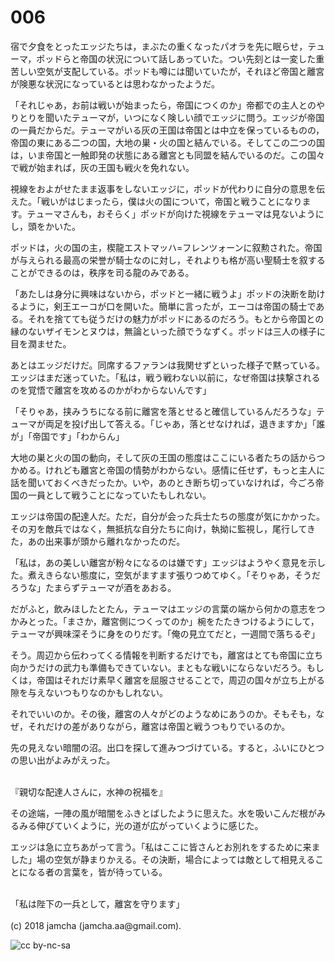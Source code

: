 # 006

宿で夕食をとったエッジたちは，まぶたの重くなったパオラを先に眠らせ，テューマ，ポッドらと帝国の状況について話しあっていた。つい先刻とは一変した重苦しい空気が支配している。ポッドも噂には聞いていたが，それほど帝国と離宮が険悪な状況になっているとは思わなかったようだ。  

「それじゃあ，お前は戦いが始まったら，帝国につくのか」帝都での主人とのやりとりを聞いたテューマが，いつになく険しい顔でエッジに問う。エッジが帝国の一員だからだ。テューマがいる灰の王国は帝国とは中立を保っているものの，帝国の東にある二つの国，大地の巣・火の国と結んでいる。そしてこの二つの国は，いま帝国と一触即発の状態にある離宮とも同盟を結んでいるのだ。この国々で戦が始まれば，灰の王国も戦火を免れない。  

視線をおよがせたまま返事をしないエッジに，ポッドが代わりに自分の意思を伝えた。「戦いがはじまったら，僕は火の国について，帝国と戦うことになります。テューマさんも，おそらく」ポッドが向けた視線をテューマは見ないようにし，頭をかいた。  

ポッドは，火の国の主，楔龍エストマッハ=フレンツォーンに叙勲された。帝国が与えられる最高の栄誉が騎士なのに対し，それよりも格が高い聖騎士を叙することができるのは，秩序を司る龍のみである。  

「あたしは身分に興味はないから，ポッドと一緒に戦うよ」ポッドの決断を助けるように，剣王エーコが口を開いた。簡単に言ったが，エーコは帝国の騎士である。それを捨てても従うだけの魅力がポッドにあるのだろう。もとから帝国との縁のないザイモンとヌウは，無論といった顔でうなずく。ポッドは三人の様子に目を潤ませた。  

あとはエッジだけだ。同席するファランは我関せずといった様子で黙っている。エッジはまだ迷っていた。「私は，戦う戦わない以前に，なぜ帝国は挟撃されるのを覚悟で離宮を攻めるのかがわからないんです」  

「そりゃあ，挟みうちになる前に離宮を落とせると確信しているんだろうな」テューマが両足を投げ出して答える。「じゃあ，落とせなければ，退きますか」「誰が」「帝国です」「わからん」  

大地の巣と火の国の動向，そして灰の王国の態度はここにいる者たちの話からつかめる。けれども離宮と帝国の情勢がわからない。感情に任せず，もっと主人に話を聞いておくべきだったか。いや，あのとき断ち切っていなければ，今ごろ帝国の一員として戦うことになっていたもしれない。  

エッジは帝国の配達人だ。ただ，自分が会った兵士たちの態度が気にかかった。その刃を敵兵ではなく，無抵抗な自分たちに向け，執拗に監視し，尾行してきた，あの出来事が頭から離れなかったのだ。  

「私は，あの美しい離宮が粉々になるのは嫌です」エッジはようやく意見を示した。煮えきらない態度に，空気がますます張りつめてゆく。「そりゃあ，そうだろうな」たまらずテューマが酒をあおる。  

だがふと，飲みほしたとたん，テューマはエッジの言葉の端から何かの意志をつかみとった。「まさか，離宮側につくってのか」椀をたたきつけるようにして，テューマが興味深そうに身をのりだす。「俺の見立てだと，一週間で落ちるぞ」  

そう。周辺から伝わってくる情報を判断するだけでも，離宮はとても帝国に立ち向かうだけの武力も準備もできていない。まともな戦いにならないだろう。もしくは，帝国はそれだけ素早く離宮を屈服させることで，周辺の国々が立ち上がる隙を与えないつもりなのかもしれない。  

それでいいのか。その後，離宮の人々がどのようなめにあうのか。そもそも，なぜ，それだけの差がありながら，離宮は帝国と戦うつもりでいるのか。  

先の見えない暗闇の沼。出口を探して進みつづけている。すると，ふいにひとつの思い出がよみがえった。  

<br>  
『親切な配達人さんに，水神の祝福を』  

その途端，一陣の風が暗闇をふきとばしたように思えた。水を吸いこんだ根がみるみる伸びていくように，光の道が広がっていくように感じた。  

エッジは急に立ちあがって言う。「私はここに皆さんとお別れをするために来ました」場の空気が静まりかえる。その決断，場合によっては敵として相見えることになる者の言葉を，皆が待っている。  

<br>  
「私は陛下の一兵として，離宮を守ります」  

<br>  
<br>  
(c) 2018 jamcha (jamcha.aa@gmail.com).  

![cc by-nc-sa](https://i.creativecommons.org/l/by-nc-sa/4.0/88x31.png)
